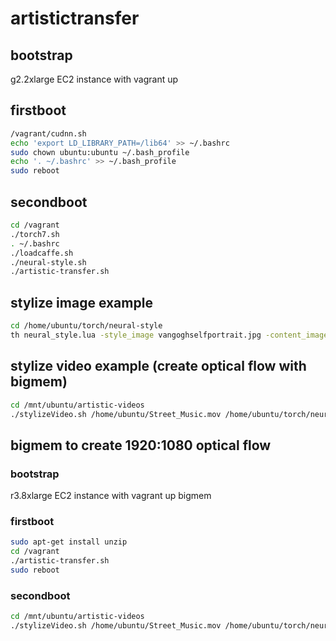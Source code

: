 # artistictransfer

## bootstrap
g2.2xlarge EC2 instance with vagrant up

## firstboot
``` sh
/vagrant/cudnn.sh
echo 'export LD_LIBRARY_PATH=/lib64' >> ~/.bashrc
sudo chown ubuntu:ubuntu ~/.bash_profile
echo '. ~/.bashrc' >> ~/.bash_profile
sudo reboot
```

## secondboot
``` sh
cd /vagrant
./torch7.sh
. ~/.bashrc
./loadcaffe.sh
./neural-style.sh
./artistic-transfer.sh
```

## stylize image example
``` sh
cd /home/ubuntu/torch/neural-style
th neural_style.lua -style_image vangoghselfportrait.jpg -content_image /vagrant/Marcia_Head.jpg  -backend cudnn -cudnn_autotune -optimizer lbfgs
```

## stylize video example (create optical flow with bigmem)
``` sh
cd /mnt/ubuntu/artistic-videos
./stylizeVideo.sh /home/ubuntu/Street_Music.mov /home/ubuntu/torch/neural-style/examples/inputs/woman-with-hat-matisse.jpg
```

## bigmem to create 1920:1080 optical flow
### bootstrap
r3.8xlarge EC2 instance with vagrant up bigmem
### firstboot
``` sh
sudo apt-get install unzip
cd /vagrant
./artistic-transfer.sh
sudo reboot
```
### secondboot
``` sh
cd /mnt/ubuntu/artistic-videos
./stylizeVideo.sh /home/ubuntu/Street_Music.mov /home/ubuntu/torch/neural-style/examples/inputs/woman-with-hat-matisse.jpg
```